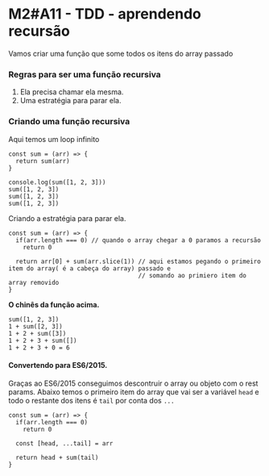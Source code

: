 # M2#A11 - TDD - aprendendo recursão

Vamos criar uma função que some todos os itens do array passado

### Regras para ser uma função recursiva
1. Ela precisa chamar ela mesma.
1. Uma estratégia para parar ela.


### Criando uma função recursiva
Aqui temos um loop infinito

```
const sum = (arr) => {
  return sum(arr)
}

console.log(sum([1, 2, 3]))
sum([1, 2, 3])
sum([1, 2, 3])
sum([1, 2, 3])

```

Criando a estratégia para parar ela.

```
const sum = (arr) => {
  if(arr.length === 0) // quando o array chegar a 0 paramos a recursão
    return 0

  return arr[0] + sum(arr.slice(1)) // aqui estamos pegando o primeiro item do array( é a cabeça do array) passado e 
                                    // somando ao primiero item do array removido
}

```

**O chinês da função acima.**

```
sum([1, 2, 3])
1 + sum([2, 3])
1 + 2 + sum([3])
1 + 2 + 3 + sum([])
1 + 2 + 3 + 0 = 6
```

#### Convertendo para ES6/2015.
Graças ao ES6/2015 conseguimos descontruir o array ou objeto com o rest params. Abaixo temos o primeiro item do array que vai ser a variável `head` e todo o restante dos itens é `tail` por conta dos `...`

```
const sum = (arr) => {
  if(arr.length === 0)
    return 0

  const [head, ...tail] = arr 

  return head + sum(tail)
}
```



